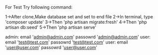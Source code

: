 For Test Try following command:

1->After clone,Make database set and set to end file
2->In terminal, type 'composer update'
3->Then 'php artisan migrate:fresh'
4->Then 'php artisan db:seed'
5->Then 'php artisan serve'


admin: email 'admin@admin.com' passowrd 'admin@admin.com' 
user: email 'test@test.com' passowrd 'test@test.com' 
user: email 'user@user.com' passowrd 'user@user.com' 
